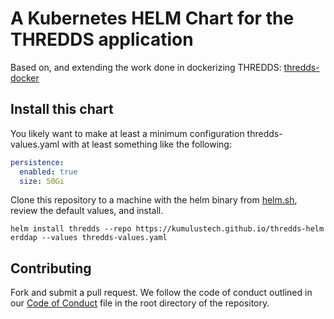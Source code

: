# A Kubernetes HELM Chart for the THREDDS application

Based on, and extending the work done in dockerizing THREDDS: [thredds-docker](https://github.com/Unidata/thredds-docker)

## Install this chart

You likely want to make at least a minimum configuration thredds-values.yaml with at least something like the following:


```yaml
persistence:
  enabled: true
  size: 50Gi
```

Clone this repository to a machine with the helm binary from [helm.sh](https://helm.sh), review the default values, and install.

```
helm install thredds --repo https://kumulustech.github.io/thredds-helm erddap --values thredds-values.yaml
```

## Contributing

Fork and submit a pull request.  We follow the code of conduct outlined in our [Code of Conduct](CODEOFCONDUCT.md) file in the root directory of the repository.
